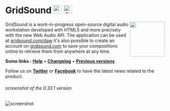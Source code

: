 # GridSound [<img height="26" src="https://gridsound.com/social-images/twitter.png" title="twitter"/>](https://twitter.com/gridsound) [<img height="26" src="https://gridsound.com/social-images/facebook.png" title="facebook"/>](https://facebook.com/gridsound)

<img align="right" height="110" src="https://gridsound.com/icon/black/128.png"/>

GridSound is a work-in-progress open-source digital audio workstation developed with HTML5 and more precisely with the new Web Audio API.
The application can be used at [gridsound.com/daw](https://gridsound.com/daw) it's also possible to create an account on [gridsound.com](http://gridsound.com) to save your compositions online to retrieve them from anywhere at any time.

**Some links :**
[**Help**](https://github.com/gridsound/daw/wiki/help) •
[**Changelog**](https://github.com/gridsound/daw/wiki/changelog) •
[**Previous versions**](https://github.com/gridsound/daw/wiki/versions)

Follow us on [**Twitter**](https://twitter.com/gridsound) or [**Facebook**](https://facebook.com/gridsound) to have the latest news related to the product.

###### screenshot of the 0.33.1 version
![screenshot](https://user-images.githubusercontent.com/850754/111911305-4b06d100-8a65-11eb-8de5-5110e0711f8b.png)
